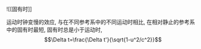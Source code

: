 ![[固有时]]

运动时钟变慢的效应, 与在不同参考系中的不同运动时相比, 在相对静止的参考系中的固有时最短, 固有时总是小于运动时, $$\Delta t=\frac{\Delta t'}{\sqrt{1-u^2/c^2}}$$